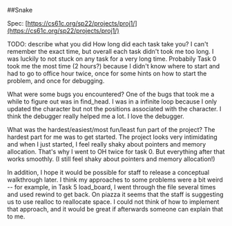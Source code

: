 ##Snake

Spec: [https://cs61c.org/sp22/projects/proj1/](https://cs61c.org/sp22/projects/proj1/)

TODO: describe what you did
How long did each task take you?
I can't remember the exact time, but overall each task didn't took me too long. I was luckily to not stuck
on any task for a very long time. Probabily Task 0 took me the most time (2 hours?) because I didn't know where to start and had to go to office hour twice, once for some hints on how to start the problem, and once for debugging. 

What were some bugs you encountered?
One of the bugs that took me a while to figure out was in find_head. I was in a infinite loop because I only updated the character but not the positions associated with the character. I think the debugger really helped me a lot. I love the debugger. 

What was the hardest/easiest/most fun/least fun part of the project?
The hardest part for me was to get started. The project looks very intimidating and when I just started, I feel really shaky about pointers and memory allocation. That's why I went to OH twice for task 0. But everything after that works smoothly. (I still feel shaky about pointers and memory allocation!)

In addition, I hope it would be possible for staff to release a conceptual walkthrough later. I think my approaches to some problems were a bit weird -- for example, in Task 5 load_board, I went through the file several times and used rewind to get back. On piazza it seems that the staff is suggesting us to use realloc to reallocate space. I could not think of how to implement that approach, and it would be great if afterwards someone can explain that to me. 

